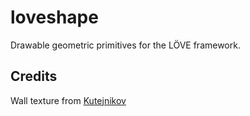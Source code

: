 # loveshape
Drawable geometric primitives for the LÖVE framework.

## Credits

Wall texture from [Kutejnikov](https://opengameart.org/content/wall-texture-wallpng)
